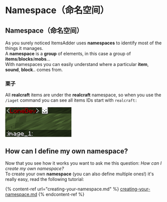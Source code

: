 # Namespace（命名空间）

## Namespace（命名空间）

As you surely noticed ItemsAdder uses **namespaces** to identify most of the things it manages.\
A **namespace** is a **group** of elements, in this case a group of **items**/**blocks**/**mobs**... \
With namespaces you can easily understand where a particular **item**, **sound**, **block**.. comes from.

### 栗子

All **realcraft** items are under the **realcraft** namespace, so when you use the `/iaget` command you can see all items IDs start with `realcraft:`

![](<../../../../.gitbook/assets/image (7).png>)

## How can I define my own namespace?

Now that you see how it works you want to ask me this question: _How can I create my own namespace?_\
To create your own **namespace** (you can also define multiple ones!) it's really easy, read the following tutorial:

{% content-ref url="creating-your-namespace.md" %}
[creating-your-namespace.md](creating-your-namespace.md)
{% endcontent-ref %}





